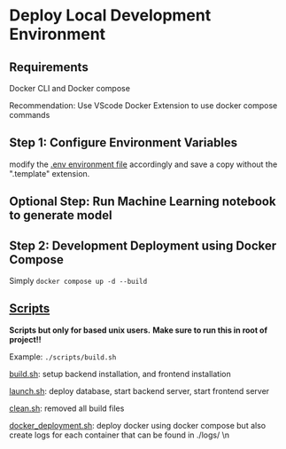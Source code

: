 # Deploy Local Development Environment

## Requirements

Docker CLI and Docker compose

Recommendation: Use VScode Docker Extension to use docker compose commands

## Step 1: Configure Environment Variables
modify the [.env environment file](../frontend/.env.template) accordingly and save a copy without the ".template" extension. 

## Optional Step: Run Machine Learning notebook to generate model

## Step 2: Development Deployment using Docker Compose

Simply `docker compose up -d --build`

## [Scripts](../scripts/)

**Scripts but only for based unix users.**
**Make sure to run this in root of project!!**

Example: `./scripts/build.sh`

[build.sh](../scripts/build.sh): setup backend installation, and frontend installation

[launch.sh](../scripts/launch.sh): deploy database, start backend server, start frontend server

[clean.sh](../scripts/clean.sh): removed all build files 

[docker_deployment.sh](../scripts/docker_deployment.sh): deploy  docker using docker compose but also create logs for each container that can be found in ./logs/ \n

